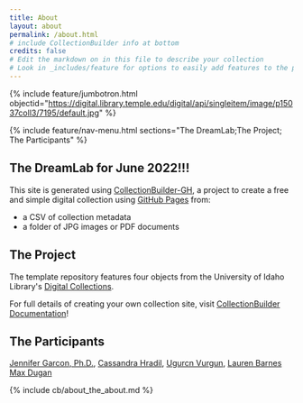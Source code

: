 ```yaml
---
title: About
layout: about
permalink: /about.html
# include CollectionBuilder info at bottom
credits: false
# Edit the markdown on in this file to describe your collection
# Look in _includes/feature for options to easily add features to the page
---
```


{% include feature/jumbotron.html objectid="https://digital.library.temple.edu/digital/api/singleitem/image/p15037coll3/7195/default.jpg" %}

{% include feature/nav-menu.html sections="The DreamLab;The Project; The Participants" %}

## The DreamLab for June 2022!!!

This site is generated using [CollectionBuilder-GH](https://collectionbuilding.github.io/gh/), a project to create a free and simple digital collection using [GitHub Pages](https://pages.github.com/) from: 

- a CSV of collection metadata
- a folder of JPG images or PDF documents

## The Project
The template repository features four objects from the University of Idaho Library's [Digital Collections](https://www.lib.uidaho.edu/digital). 

For full details of creating your own collection site, visit [CollectionBuilder Documentation](https://collectionbuilder.github.io/cb-docs/)!

## The Participants

[Jennifer Garcon, Ph.D.](https://collectionbuilding.github.io/gh/),
[Cassandra Hradil](https://collectionbuilding.github.io/gh/),
[Ugurcn Vurgun](https://collectionbuilding.github.io/gh/),
[Lauren Barnes](https://collectionbuilding.github.io/gh/)
[Max Dugan](https://collectionbuilding.github.io/gh/)



<!-- IMPORTANT!!! DELETE this comment and the include below when you are finished editing this page for your collection. The include below introduces about page features. They will show up on your collection's about page until you delete it.  -->
{% include cb/about_the_about.md %} 
